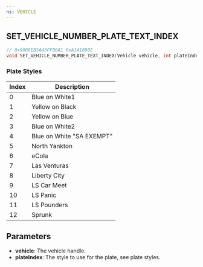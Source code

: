 ```yaml
---
ns: VEHICLE
---
```

## SET_VEHICLE_NUMBER_PLATE_TEXT_INDEX

```c
// 0x9088EB5A43FFB0A1 0xA1A1890E
void SET_VEHICLE_NUMBER_PLATE_TEXT_INDEX(Vehicle vehicle, int plateIndex);
```

### Plate Styles

| Index | Description             |
|-------|-------------------------|
| 0     | Blue on White1          |
| 1     | Yellow on Black         |
| 2     | Yellow on Blue          |
| 3     | Blue on White2          |
| 4     | Blue on White "SA EXEMPT" |
| 5     | North Yankton           |
| 6     | eCola                   |
| 7     | Las Venturas            |
| 8     | Liberty City            |
| 9     | LS Car Meet             |
| 10    | LS Panic                |
| 11    | LS Pounders             |
| 12    | Sprunk                  |

## Parameters
* **vehicle**: The vehicle handle.
* **plateIndex**: The style to use for the plate, see plate styles.

